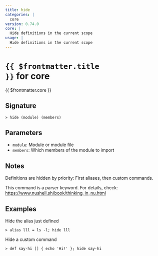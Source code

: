 ```yaml
---
title: hide
categories: |
  core
version: 0.74.0
core: |
  Hide definitions in the current scope
usage: |
  Hide definitions in the current scope
---
```


# <code>{{ $frontmatter.title }}</code> for core

<div class='command-title'>{{ $frontmatter.core }}</div>

## Signature

```> hide (module) (members)```

## Parameters

 -  `module`: Module or module file
 -  `members`: Which members of the module to import

## Notes
Definitions are hidden by priority: First aliases, then custom commands.

This command is a parser keyword. For details, check:
  https://www.nushell.sh/book/thinking_in_nu.html
## Examples

Hide the alias just defined
```shell
> alias lll = ls -l; hide lll
```

Hide a custom command
```shell
> def say-hi [] { echo 'Hi!' }; hide say-hi
```
